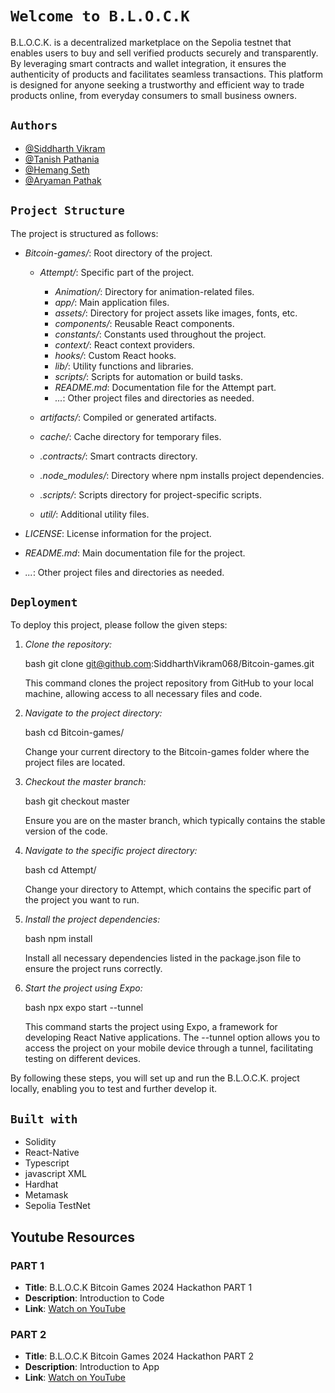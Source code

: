 # `Welcome to B.L.O.C.K`

B.L.O.C.K. is a decentralized marketplace on the Sepolia testnet that enables users to buy and sell verified products securely and transparently. By leveraging smart contracts and wallet integration, it ensures the authenticity of products and facilitates seamless transactions. This platform is designed for anyone seeking a trustworthy and efficient way to trade products online, from everyday consumers to small business owners. 




## `Authors`

- [@Siddharth Vikram](https://github.com/SiddharthVikram068)
- [@Tanish Pathania](https://github.com/Tanish-pat)
- [@Hemang Seth](https://github.com/Hemang-2004)
- [@Aryaman Pathak](https://github.com/aryamanpathak2022)

## `Project Structure`



The project is structured as follows:

- *Bitcoin-games/*: Root directory of the project.

  - *Attempt/*: Specific part of the project.

    - *Animation/*: Directory for animation-related files.
    - *app/*: Main application files.
    - *assets/*: Directory for project assets like images, fonts, etc.
    - *components/*: Reusable React components.
    - *constants/*: Constants used throughout the project.
    - *context/*: React context providers.
    - *hooks/*: Custom React hooks.
    - *lib/*: Utility functions and libraries.
    - *scripts/*: Scripts for automation or build tasks.
    - *README.md*: Documentation file for the Attempt part.
    - *...*: Other project files and directories as needed.

  - *artifacts/*: Compiled or generated artifacts.

  - *cache/*: Cache directory for temporary files.

  - *.contracts/*: Smart contracts directory.

  - *.node_modules/*: Directory where npm installs project dependencies.

  - *.scripts/*: Scripts directory for project-specific scripts.

  - *util/*: Additional utility files.

- *LICENSE*: License information for the project.

- *README.md*: Main documentation file for the project.

- *...*: Other project files and directories as needed.
## `Deployment`

To deploy this project, please follow the given steps:

1. *Clone the repository:*

    bash
    git clone git@github.com:SiddharthVikram068/Bitcoin-games.git
    

    This command clones the project repository from GitHub to your local machine, allowing access to all necessary files and code.

2. *Navigate to the project directory:*

    bash
    cd Bitcoin-games/
    

    Change your current directory to the Bitcoin-games folder where the project files are located.

3. *Checkout the master branch:*

    bash
    git checkout master
    

    Ensure you are on the master branch, which typically contains the stable version of the code.

4. *Navigate to the specific project directory:*

    bash
    cd Attempt/
    

    Change your directory to Attempt, which contains the specific part of the project you want to run.

5. *Install the project dependencies:*

    bash
    npm install
    

    Install all necessary dependencies listed in the package.json file to ensure the project runs correctly.

6. *Start the project using Expo:*

    bash
    npx expo start --tunnel
    

    This command starts the project using Expo, a framework for developing React Native applications. The --tunnel option allows you to access the project on your mobile device through a tunnel, facilitating testing on different devices.

By following these steps, you will set up and run the B.L.O.C.K. project locally, enabling you to test and further develop it.

## `Built with`

- Solidity
- React-Native
- Typescript
- javascript XML
- Hardhat
- Metamask
- Sepolia TestNet

## Youtube Resources

### PART 1
- **Title**:  B.L.O.C.K Bitcoin Games 2024 Hackathon PART 1
- **Description**: Introduction to Code 
- **Link**: [Watch on YouTube](https://www.youtube.com/watch?v=fgdHFqUbhwM)

### PART 2
- **Title**:  B.L.O.C.K Bitcoin Games 2024 Hackathon PART 2 
- **Description**: Introduction to App
- **Link**: [Watch on YouTube](https://www.youtube.com/watch?v=-57fJBw1Ltw)
